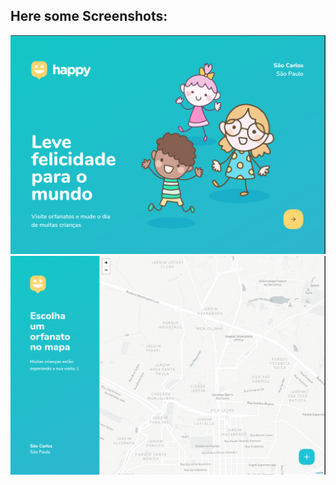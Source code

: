 ## Here some Screenshots:

<img src="public/page1.png" alt="1" width="900"/>
<img src="public/page2.png" alt="2" width="900"/>
